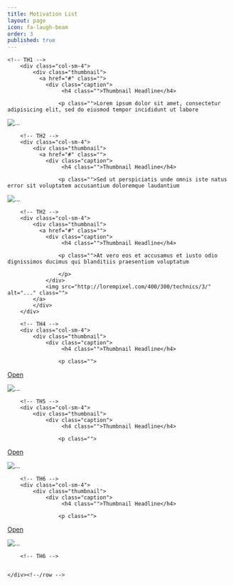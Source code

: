 ```yaml
---
title: Motivation List
layout: page
icon: fa-laugh-beam
order: 3
published: true
---
```

<div class="container">
    <div class="row">


    <!-- TH1 -->
        <div class="col-sm-4">
            <div class="thumbnail">
              <a href="#" class="">
                <div class="caption">
                     <h4 class="">Thumbnail Headline</h4>

                    <p class="">Lorem ipsum dolor sit amet, consectetur adipisicing elit, sed do eiusmod tempor incididunt ut labore


</p>
                </div>
                <img src="http://lorempixel.com/400/300/technics/1/" alt="..." class="">
               </a>
            </div>
        </div>

        <!-- TH2 -->
        <div class="col-sm-4">
            <div class="thumbnail">
              <a href="#" class="">
                <div class="caption">
                     <h4 class="">Thumbnail Headline</h4>

                    <p class="">Sed ut perspiciatis unde omnis iste natus error sit voluptatem accusantium doloremque laudantium



</p>
                </div>
                <img src="http://lorempixel.com/400/300/technics/2/" alt="..." class="">
                </a>
            </div>
        </div>

        <!-- TH2 -->
        <div class="col-sm-4">
            <div class="thumbnail">
              <a href="#" class="">
                <div class="caption">
                     <h4 class="">Thumbnail Headline</h4>

                    <p class="">At vero eos et accusamus et iusto odio dignissimos ducimus qui blanditiis praesentium voluptatum

					</p>
                </div>
                <img src="http://lorempixel.com/400/300/technics/3/" alt="..." class="">
			</a>
            </div>
        </div>

        <!-- TH4 -->
        <div class="col-sm-4">
            <div class="thumbnail">
                <div class="caption">
                     <h4 class="">Thumbnail Headline</h4>

                    <p class="">

<a href="#" class="label label-default">Open</a>

</p>
                </div>
                <img src="http://lorempixel.com/400/300/technics/4/" alt="..." class="">
            </div>
        </div>  

        <!-- TH5 -->
        <div class="col-sm-4">
            <div class="thumbnail">
                <div class="caption">
                     <h4 class="">Thumbnail Headline</h4>

                    <p class="">

<a href="#" class="label label-default">Open</a>

</p>
                </div>
                <img src="http://lorempixel.com/400/300/technics/5/" alt="..." class="">
            </div>
        </div>


        <!-- TH6 -->
        <div class="col-sm-4">
            <div class="thumbnail">
                <div class="caption">
                     <h4 class="">Thumbnail Headline</h4>

                    <p class="">

<a href="#" class="label label-default">Open</a>

</p>
                </div>
                <img src="http://lorempixel.com/400/300/technics/7/" alt="..." class="">
            </div>
        </div>

        <!-- TH6 -->


    </div><!--/row -->

</div> <!-- end container -->